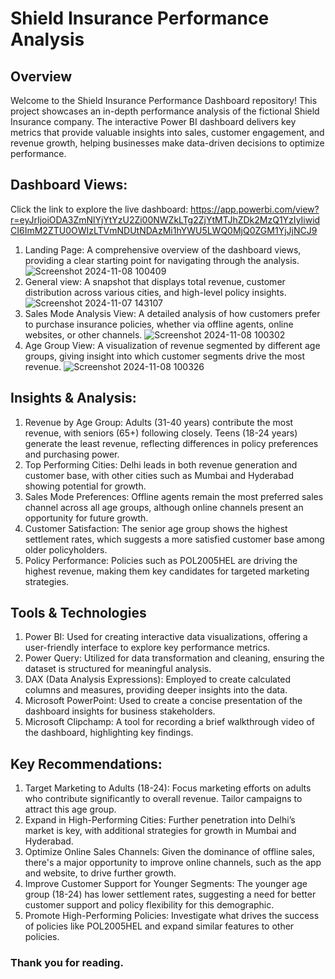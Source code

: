 # Shield Insurance Performance Analysis
## Overview
Welcome to the Shield Insurance Performance Dashboard repository! This project showcases an in-depth performance analysis of the fictional Shield Insurance company. The interactive Power BI dashboard delivers key metrics that provide valuable insights into sales, customer engagement, and revenue growth, helping businesses make data-driven decisions to optimize performance.
## Dashboard Views: 
Click the link to explore the live dashboard: https://app.powerbi.com/view?r=eyJrIjoiODA3ZmNlYjYtYzU2Zi00NWZkLTg2ZjYtMTJhZDk2MzQ1YzIyIiwidCI6ImM2ZTU0OWIzLTVmNDUtNDAzMi1hYWU5LWQ0MjQ0ZGM1YjJjNCJ9
1.	Landing Page: A comprehensive overview of the dashboard views, providing a clear starting point for navigating through the analysis.
   ![Screenshot 2024-11-08 100409](https://github.com/user-attachments/assets/787b81e8-1cef-4c3e-96ef-7d4936eade70)
2.	General view: A snapshot that displays total revenue, customer distribution across various cities, and high-level policy insights.
   ![Screenshot 2024-11-07 143107](https://github.com/user-attachments/assets/4721fb42-5384-4fb8-9ce2-c9e819732dd6)
3.	Sales Mode Analysis View: A detailed analysis of how customers prefer to purchase insurance policies, whether via offline agents, online websites, or other channels.
   ![Screenshot 2024-11-08 100302](https://github.com/user-attachments/assets/5177690a-6237-4c4f-b00d-0fc882f6c1bd)
4.	Age Group View: A visualization of revenue segmented by different age groups, giving insight into which customer segments drive the most revenue.
   ![Screenshot 2024-11-08 100326](https://github.com/user-attachments/assets/bf724d5a-bba2-4737-b5c3-ff430967f6ee)
## Insights & Analysis:
1. Revenue by Age Group: Adults (31-40 years) contribute the most revenue, with seniors (65+) following closely. Teens (18-24 years) generate the least revenue, reflecting differences in policy preferences and purchasing power.
2. Top Performing Cities: Delhi leads in both revenue generation and customer base, with other cities such as Mumbai and Hyderabad showing potential for growth.
3. Sales Mode Preferences: Offline agents remain the most preferred sales channel across all age groups, although online channels present an opportunity for future growth.
4. Customer Satisfaction: The senior age group shows the highest settlement rates, which suggests a more satisfied customer base among older policyholders.
5. Policy Performance: Policies such as POL2005HEL are driving the highest revenue, making them key candidates for targeted marketing strategies.
## Tools & Technologies
1. Power BI: Used for creating interactive data visualizations, offering a user-friendly interface to explore key performance metrics.
2. Power Query: Utilized for data transformation and cleaning, ensuring the dataset is structured for meaningful analysis.
3. DAX (Data Analysis Expressions): Employed to create calculated columns and measures, providing deeper insights into the data.
4. Microsoft PowerPoint: Used to create a concise presentation of the dashboard insights for business stakeholders.
5. Microsoft Clipchamp: A tool for recording a brief walkthrough video of the dashboard, highlighting key findings.
## Key Recommendations:
1.	Target Marketing to Adults (18-24): Focus marketing efforts on adults who contribute significantly to overall revenue. Tailor campaigns to attract this age group.
2.	Expand in High-Performing Cities: Further penetration into Delhi’s market is key, with additional strategies for growth in Mumbai and Hyderabad.
3.	Optimize Online Sales Channels: Given the dominance of offline sales, there's a major opportunity to improve online channels, such as the app and website, to drive further growth.
4.	Improve Customer Support for Younger Segments: The younger age group (18-24) has lower settlement rates, suggesting a need for better customer support and policy flexibility for this demographic.
5.	Promote High-Performing Policies: Investigate what drives the success of policies like POL2005HEL and expand similar features to other policies.

### Thank you for reading. 


